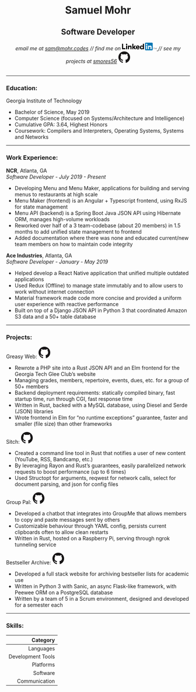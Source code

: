 # <center><b> Samuel Mohr </b></center>

## <center> Software Developer </center>

<center>
  <i>
    email me at
    <a href="mailto:sam@mohr.codes">sam@mohr.codes</a>
    //
    find me on
    <a href="https://www.linkedin.com/in/samuel-mohr/">
      <img src="./Logo-2C-21px-TM.png">
    </a>
    //
    see my projects at
    <a href="https://github.com/smores56">smores56</a>
    <a href="https://github.com/smores56">
      <img src="./GitHub-Mark-32px.png">
    </a>
  </i>
</center>
<br>

---

### Education:

Georgia Institute of Technology

- Bachelor of Science, May 2019
- Computer Science (focused on Systems/Architecture and Intelligence)
- Cumulative GPA​: 3.64, Highest Honors
- Coursework: Compilers and Interpreters, Operating Systems, Systems and Networks

---

### Work Experience:

**NCR**, Atlanta, GA <br>
_Software Developer - July 2019 - Present_

- Developing Menu and Menu Maker, applications for building and serving menus to restaurants at high scale
- Menu Maker (frontend) is an Angular + Typescript frontend, using RxJS for state management
- Menu API (backend) is a Spring Boot Java JSON API using Hibernate ORM, manages high-volume workloads
- Reworked over half of a 3 team-codebase (about 20 members) in 1.5 months to add unified state management to frontend
- Added documentation where there was none and educated current/new team members on how to maintain code integrity

**Ace Industries**, Atlanta, GA <br>
_Software Developer - January - May 2019_

- Helped develop a React Native application that unified multiple outdated applications
- Used Redux (Offline) to manage state immutably and to allow users to work without internet connection
- Material framework made code more concise and provided a uniform user experience with reactive performance
- Built on top of a Django JSON API in Python 3 that coordinated Amazon S3 data and a 50+ table database

---

### Projects:

Greasy Web:
[![](./GitHub-Mark-32px.png)](https://github.com/GleeClub/grease_api)

- Rewrote a PHP site into a Rust JSON API and an Elm frontend for the Georgia Tech Glee Club’s website
- Managing grades, members, repertoire, events, dues, etc. for a group of 50+ members
- Backend deployment requirements: statically compiled binary, fast startup time, run through CGI, fast response time
- Written in Rust, backed with a MySQL database, using Diesel and Serde (JSON) libraries
- Wrote frontend in Elm for “no runtime exceptions” guarantee, faster and smaller (file size) than other frameworks

Sitch:
[![](./GitHub-Mark-32px.png)](https://github.com/smores56/sitch)

- Created a command line tool in Rust that notifies a user of new content (YouTube, RSS, Bandcamp, etc.)
- By leveraging Rayon and Rust’s guarantees, easily parallelized network requests to boost performance (up to 6 times)
- Used Structopt for arguments, reqwest for network calls, select for document parsing, and json for config files

Group Pal:
[![](./GitHub-Mark-32px.png)](https://github.com/smores56/group_pal)

- Developed a chatbot that integrates into GroupMe that allows members to copy and paste messages sent by others
- Customizable behaviour through YAML config, persists current clipboards often to allow clean restarts
- Written in Rust, hosted on a Raspberry Pi, serving through ngrok tunneling service

Bestseller Archive:
[![](./GitHub-Mark-32px.png)](https://github.com/smores56/googleplex)

- Developed a full stack website for archiving bestseller lists for academic use
- Written in Python 3 with Sanic, an async Flask-like framework, with Peewee ORM on a PostgreSQL database
- Written by a team of 5 in a Scrum environment, designed and developed for a semester each

---

### Skills:

|          Category |
| ----------------: |
|         Languages | Rust, Typescript, Elm, Python, Java, C, C++, Haskell, MATLAB |
| Development Tools | Git, Jira, Rally (Organizational Tools for Agile Development), Unit Testing |
|         Platforms | Linux Ubuntu, Microsoft Windows XP/7/8.1/10, Mac OS X |
|          Software | Google Analytics, Android Studio, SAP Business Objects, SolidWorks, Microsoft Office Suite |
|     Communication | Experience speaking to large groups, tutoring STEM subjects |
